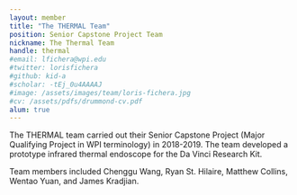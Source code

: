 ```yaml
---
layout: member
title: "The THERMAL Team"
position: Senior Capstone Project Team
nickname: The Thermal Team
handle: thermal
#email: lfichera@wpi.edu
#twitter: lorisfichera
#github: kid-a
#scholar: -tEj_0u4AAAAJ
#image: /assets/images/team/loris-fichera.jpg
#cv: /assets/pdfs/drummond-cv.pdf
alum: true
---
```

The THERMAL team carried out their Senior Capstone Project
(Major Qualifying Project in WPI terminology) in 2018-2019. The team developed a
prototype infrared thermal endoscope for the Da Vinci Research Kit.

Team members included Chenggu Wang, Ryan St. Hilaire, Matthew Collins, Wentao Yuan, and James Kradjian.
